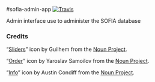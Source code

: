 #sofia-admin-app [![Travis](https://api.travis-ci.org/adentes-org/SOFIA.svg?branch=master)](https://travis-ci.org/adentes-org/SOFIA)

Admin interface use to administer the SOFIA database


### Credits

“[Sliders](https://thenounproject.com/term/sliders/541441)” icon by Guilhem from the [Noun Project](http://thenounproject.com/).

“[Order](https://thenounproject.com/term/order/101952)” icon by Yaroslav Samoilov from the [Noun Project](http://thenounproject.com/).

“[Info](https://thenounproject.com/term/info/70965)” icon by Austin Condiff from the [Noun Project](http://thenounproject.com/).
